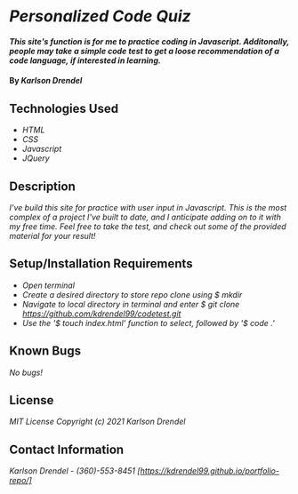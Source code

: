 # _Personalized Code Quiz_

#### _This site's function is for me to practice coding in Javascript. Additonally, people may take a simple code test to get a loose recommendation of a code language, if interested in learning._

#### By _**Karlson Drendel**_

## Technologies Used

* _HTML_
* _CSS_
* _Javascript_
* _JQuery_


## Description

_I've build this site for practice with user input in Javascript. This is the most complex of a project I've built to date, and I anticipate adding on to it with my free time. Feel free to take the test, and check out some of the provided material for your result!_

## Setup/Installation Requirements

* _Open terminal_
* _Create a desired directory to store repo clone using $ mkdir_
* _Navigate to local directory in terminal and enter $ git clone https://github.com/kdrendel99/codetest.git_
* _Use the '$ touch index.html' function to select, followed by '$ code .'_

## Known Bugs

_No bugs!_

## License
_MIT License_
_Copyright (c) 2021 Karlson Drendel_

## Contact Information

_Karlson Drendel - (360)-553-8451_
_[https://kdrendel99.github.io/portfolio-repo/]_
